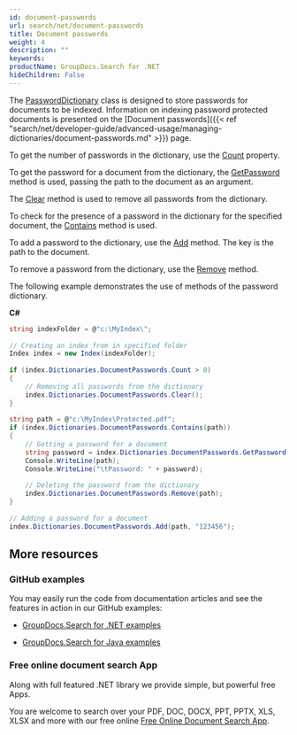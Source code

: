 ```yaml
---
id: document-passwords
url: search/net/document-passwords
title: Document passwords
weight: 4
description: ""
keywords: 
productName: GroupDocs.Search for .NET
hideChildren: False
---
```

The [PasswordDictionary](https://apireference.groupdocs.com/net/search/groupdocs.search.dictionaries/passworddictionary) class is designed to store passwords for documents to be indexed. Information on indexing password protected documents is presented on the [Document passwords]({{< ref "search/net/developer-guide/advanced-usage/managing-dictionaries/document-passwords.md" >}}) page.

To get the number of passwords in the dictionary, use the [Count](https://apireference.groupdocs.com/net/search/groupdocs.search.dictionaries/passworddictionary/properties/count) property.

To get the password for a document from the dictionary, the [GetPassword](https://apireference.groupdocs.com/net/search/groupdocs.search.dictionaries/passworddictionary/methods/getpassword) method is used, passing the path to the document as an argument.

The [Clear](https://apireference.groupdocs.com/net/search/groupdocs.search.dictionaries/passworddictionary/methods/clear) method is used to remove all passwords from the dictionary.

To check for the presence of a password in the dictionary for the specified document, the [Contains](https://apireference.groupdocs.com/net/search/groupdocs.search.dictionaries/passworddictionary/methods/contains) method is used.

To add a password to the dictionary, use the [Add](https://apireference.groupdocs.com/net/search/groupdocs.search.dictionaries/passworddictionary/methods/add) method. The key is the path to the document.

To remove a password from the dictionary, use the [Remove](https://apireference.groupdocs.com/net/search/groupdocs.search.dictionaries/passworddictionary/methods/remove) method.

The following example demonstrates the use of methods of the password dictionary.

**C#**

```csharp
string indexFolder = @"c:\MyIndex\";
 
// Creating an index from in specified folder
Index index = new Index(indexFolder);
 
if (index.Dictionaries.DocumentPasswords.Count > 0)
{
    // Removing all passwords from the dictionary
    index.Dictionaries.DocumentPasswords.Clear();
}
 
string path = @"c:\MyIndex\Protected.pdf";
if (index.Dictionaries.DocumentPasswords.Contains(path))
{
    // Getting a password for a document
    string password = index.Dictionaries.DocumentPasswords.GetPassword(path);
    Console.WriteLine(path);
    Console.WriteLine("\tPassword: " + password);
 
    // Deleting the password from the dictionary
    index.Dictionaries.DocumentPasswords.Remove(path);
}
 
// Adding a password for a document
index.Dictionaries.DocumentPasswords.Add(path, "123456");
```

## More resources

### GitHub examples

You may easily run the code from documentation articles and see the features in action in our GitHub examples:

*   [GroupDocs.Search for .NET examples](https://github.com/groupdocs-search/GroupDocs.Search-for-.NET)
    
*   [GroupDocs.Search for Java examples](https://github.com/groupdocs-search/GroupDocs.Search-for-Java)
    

### Free online document search App

Along with full featured .NET library we provide simple, but powerful free Apps.

You are welcome to search over your PDF, DOC, DOCX, PPT, PPTX, XLS, XLSX and more with our free online [Free Online Document Search App](https://products.groupdocs.app/search).
